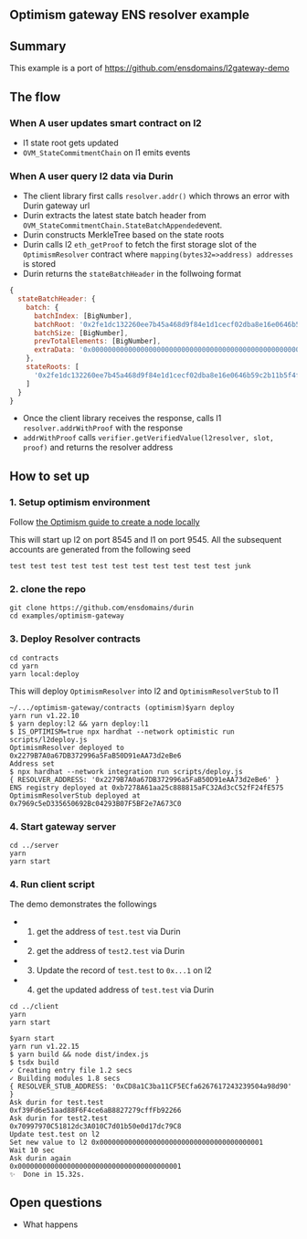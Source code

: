 
## Optimism gateway ENS resolver example

## Summary

This example is a port of https://github.com/ensdomains/l2gateway-demo

## The flow

### When A user updates smart contract on l2

- l1 state root gets updated
- `OVM_StateCommitmentChain` on l1 emits events

### When A user query l2 data via Durin

- The client library first calls `resolver.addr()` which throws an error with Durin gateway url
- Durin extracts the latest state batch header from `OVM_StateCommitmentChain.StateBatchAppended`event.
- Durin constructs MerkleTree based on the state roots
- Durin calls l2 `eth_getProof` to fetch the first storage slot of the `OptimismResolver` contract where `mapping(bytes32=>address) addresses` is stored
- Durin returns the `stateBatchHeader` in the follwoing format

```js
{
  stateBatchHeader: {
    batch: {
      batchIndex: [BigNumber],
      batchRoot: '0x2fe1dc132260ee7b45a468d9f84e1d1cecf02dba8e16e0646b59c2b11b5f4fa9',
      batchSize: [BigNumber],
      prevTotalElements: [BigNumber],
      extraData: '0x00000000000000000000000000000000000000000000000000000000614a3b3200000000000000000000000070997970c51812dc3a010c7d01b50e0d17dc79c8'
    },
    stateRoots: [
      '0x2fe1dc132260ee7b45a468d9f84e1d1cecf02dba8e16e0646b59c2b11b5f4fa9'
    ]
  }
}
```

- Once the client library receives the response, calls l1 `resolver.addrWithProof` with the response
- `addrWithProof` calls `verifier.getVerifiedValue(l2resolver, slot, proof)` and returns the resolver address

## How to set up

### 1. Setup optimism environment

Follow [the Optimism guide to create a node locally](https://community.optimism.io/docs/developers/l2/dev-node.html#creating-a-node)

This will start up l2 on port 8545 and l1 on port 9545.
All the subsequent accounts are generated from the following seed

```
test test test test test test test test test test test junk
```

### 2. clone the repo

```
git clone https://github.com/ensdomains/durin
cd examples/optimism-gateway
```

### 3. Deploy Resolver contracts

```
cd contracts
cd yarn
yarn local:deploy
```

This will deploy `OptimismResolver` into l2 and `OptimismResolverStub` to l1

```
~/.../optimism-gateway/contracts (optimism)$yarn deploy
yarn run v1.22.10
$ yarn deploy:l2 && yarn deploy:l1
$ IS_OPTIMISM=true npx hardhat --network optimistic run scripts/l2deploy.js
OptimismResolver deployed to 0x2279B7A0a67DB372996a5FaB50D91eAA73d2eBe6
Address set
$ npx hardhat --network integration run scripts/deploy.js
{ RESOLVER_ADDRESS: '0x2279B7A0a67DB372996a5FaB50D91eAA73d2eBe6' }
ENS registry deployed at 0xb7278A61aa25c888815aFC32Ad3cC52fF24fE575
OptimismResolverStub deployed at 0x7969c5eD335650692Bc04293B07F5BF2e7A673C0
```

### 4. Start gateway server


```
cd ../server
yarn
yarn start
```

### 4. Run client script

The demo demonstrates the followings

- 1. get the address of `test.test` via Durin
- 2. get the address of `test2.test` via Durin
- 3. Update the record of `test.test` to `0x...1` on l2
- 4. get the updated address of `test.test` via Durin

```
cd ../client
yarn
yarn start
```

```
$yarn start
yarn run v1.22.15
$ yarn build && node dist/index.js
$ tsdx build
✓ Creating entry file 1.2 secs
✓ Building modules 1.8 secs
{ RESOLVER_STUB_ADDRESS: '0xCD8a1C3ba11CF5ECfa6267617243239504a98d90' }
Ask durin for test.test
0xf39Fd6e51aad88F6F4ce6aB8827279cffFb92266
Ask durin for test2.test
0x70997970C51812dc3A010C7d01b50e0d17dc79C8
Update test.test on l2
Set new value to l2 0x0000000000000000000000000000000000000001
Wait 10 sec
Ask durin again
0x0000000000000000000000000000000000000001
✨  Done in 15.32s.
```


## Open questions

- What happens 